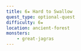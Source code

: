 ```yaml
---
title: 6★ Hard to Swallow
quest_type: optional-quest
difficulty: 6★
location: ancient-forest
monsters:
    - great-jagras
---
```

